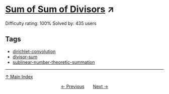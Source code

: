 # [Sum of Sum of Divisors](https://projecteuler.net/problem=439) ↗️

Difficulty rating: 100%
Solved by: 435 users
## Tags

- [dirichlet-convolution](../tags/dirichlet-convolution.md)
- [divisor-sum](../tags/divisor-sum.md)
- [sublinear-number-theoretic-summation](../tags/sublinear-number-theoretic-summation.md)



---

[↑ Main Index](../README.md)


<div align=center><a href='438.md'>← Previous</a> &nbsp;&nbsp; &nbsp;&nbsp;  <a href='440.md'>Next →</a></div>
